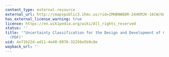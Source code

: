 ```yaml
---
content_type: external-resource
external_url: http://cmapspublic3.ihmc.us/rid=1MHBNWQ8R-244KMJK-16CW/Uncertainty%20Classification%20for%20the%20Design%20and%20Development%20of%20Complex%20Systems.pdf.pdf
has_external_license_warning: true
license: https://en.wikipedia.org/wiki/All_rights_reserved
status: ''
title: '"Uncertainty Classification for the Design and Development of Complex Systems."
  (PDF)'
uid: 4e71b22d-ad11-4e40-8076-32256e5b9c8e
wayback_url: ''
---
```

